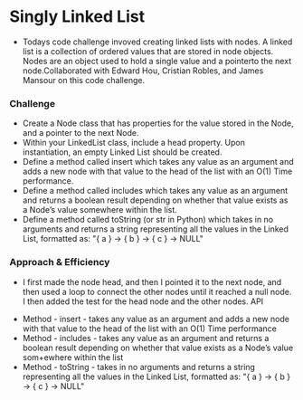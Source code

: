 # Singly Linked List
 * Todays code challenge invoved creating linked lists with nodes. A linked list is a collection of ordered values that are stored in node objects. Nodes are an object used to hold a single value and a pointerto the next node.Collaborated with Edward Hou, Cristian Robles, and James Mansour on this code challenge.

### Challenge
* Create a Node class that has properties for the value stored in the Node, and a pointer to the next Node.
* Within your LinkedList class, include a head property. Upon instantiation, an empty Linked List should be created.
* Define a method called insert which takes any value as an argument and adds a new node with that value to the head of the list with an O(1) Time performance.
* Define a method called includes which takes any value as an argument and returns a boolean result depending on whether that value exists as a Node’s value somewhere within the list.
* Define a method called toString (or str in Python) which takes in no arguments and returns a string representing all the values in the Linked List, formatted as: "{ a } -> { b } -> { c } -> NULL"

### Approach & Efficiency
- I first made the node head, and then I pointed it to the next node, and then used a loop to connect the other nodes until it reached a null node. I then added the test for the head node and the other nodes.
API
+ Method - insert - takes any value as an argument and adds a new node with that value to the head of the list with an O(1) Time performance
+ Method - includes - takes any value as an argument and returns a boolean result depending on whether that value exists as a Node’s value som+ewhere within the list
+ Method - toString - takes in no arguments and returns a string representing all the values in the Linked List, formatted as: "{ a } -> { b } -> { c } -> NULL"
